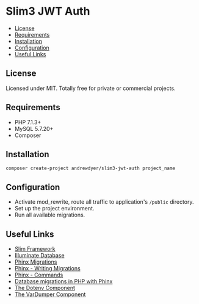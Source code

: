 # Slim3 JWT Auth

* [License](#license)
* [Requirements](#requirements)
* [Installation](#installation)
* [Configuration](#configuration)
* [Useful Links](#useful-links)

## License

Licensed under MIT. Totally free for private or commercial projects.

## Requirements

* PHP 7.1.3+
* MySQL 5.7.20+
* Composer

## Installation

```
composer create-project andrewdyer/slim3-jwt-auth project_name
```

## Configuration
* Activate mod_rewrite, route all traffic to application's `/public` directory.
* Set up the project environment.
* Run all available migrations.

## Useful Links
* [Slim Framework](https://www.slimframework.com)
* [Illuminate Database](https://github.com/illuminate/database)
* [Phinx Migrations](https://book.cakephp.org/3.0/en/phinx.html)
* [Phinx - Writing Migrations](http://docs.phinx.org/en/latest/migrations.html)
* [Phinx - Commands](http://docs.phinx.org/en/latest/commands.html)
* [Database migrations in PHP with Phinx](https://helgesverre.com/blog/database-migrations-in-php-with-phinx)
* [The Dotenv Component](https://symfony.com/doc/current/components/dotenv.html)
* [The VarDumper Component](https://symfony.com/doc/current/components/var_dumper.html)